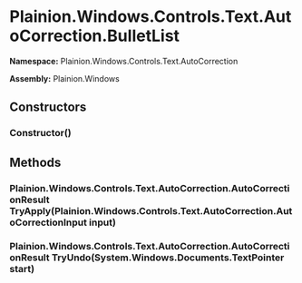 
# Plainion.Windows.Controls.Text.AutoCorrection.BulletList

**Namespace:** Plainion.Windows.Controls.Text.AutoCorrection

**Assembly:** Plainion.Windows


## Constructors

### Constructor()


## Methods

### Plainion.Windows.Controls.Text.AutoCorrection.AutoCorrectionResult TryApply(Plainion.Windows.Controls.Text.AutoCorrection.AutoCorrectionInput input)

### Plainion.Windows.Controls.Text.AutoCorrection.AutoCorrectionResult TryUndo(System.Windows.Documents.TextPointer start)
